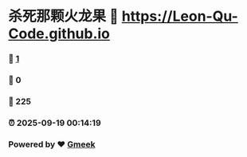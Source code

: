# 杀死那颗火龙果 :link: https://Leon-Qu-Code.github.io 
### :page_facing_up: [1](https://Leon-Qu-Code.github.io/tag.html) 
### :speech_balloon: 0 
### :hibiscus: 225 
### :alarm_clock: 2025-09-19 00:14:19 
### Powered by :heart: [Gmeek](https://github.com/Meekdai/Gmeek)
